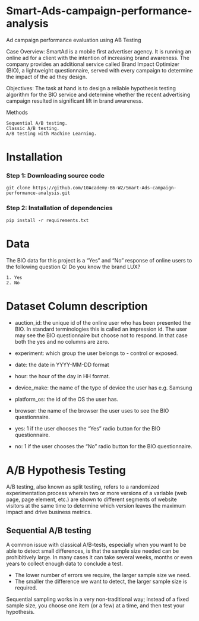 # Smart-Ads-campaign-performance-analysis

Ad campaign performance evaluation using AB Testing

Case Overview: SmartAd is a mobile first advertiser agency. It is running an online ad for a client with the intention of increasing brand awareness. The company provides an additional service called Brand Impact Optimizer (BIO), a lightweight questionnaire, served with every campaign to determine the impact of the ad they design.

Objectives: The task at hand is to design a reliable hypothesis testing algorithm for the BIO service and determine whether the recent advertising campaign resulted in significant lift in brand awareness.

Methods

    Sequential A/B testing.
    Classic A/B testing.
    A/B testing with Machine Learning.
    
    
# Installation
### Step 1: Downloading source code
```
git clone https://github.com/10Academy-B6-W2/Smart-Ads-campaign-performance-analysis.git
```
### Step 2: Installation of dependencies
```
pip install -r requirements.txt
```

# Data
The BIO data for this project is a “Yes” and “No” response of online users to the following question
Q: Do you know the brand LUX?

	1. Yes
	2. No
# Dataset Column description
* auction_id: the unique id of the online user who has been presented the BIO. In standard terminologies this is called an impression id. The user may see the BIO questionnaire but choose not to respond. In that case both the yes and no columns are zero.

* experiment: which group the user belongs to - control or exposed.

* date: the date in YYYY-MM-DD format

* hour: the hour of the day in HH format.

* device_make: the name of the type of device the user has e.g. Samsung

* platform_os: the id of the OS the user has.

* browser: the name of the browser the user uses to see the BIO questionnaire.

* yes: 1 if the user chooses the “Yes” radio button for the BIO questionnaire.

* no: 1 if the user chooses the “No” radio button for the BIO questionnaire.

# A/B Hypothesis Testing
A/B testing, also known as split testing, refers to a randomized experimentation process wherein two or more versions of a variable (web page, page element, etc.) are shown to different segments of website visitors at the same time to determine which version leaves the maximum impact and drive business metrics.

## Sequential A/B testing
A common issue with classical A/B-tests, especially when you want to be able to detect small differences, is that the sample size needed can be prohibitively large. In many cases it can take several weeks, months or even years to collect enough data to conclude a test. 

*   The lower number of errors we require, the larger sample size we need.
* The smaller the difference we want to detect, the larger sample size is required.

Sequential sampling works in a very non-traditional way; instead of a fixed sample size, you choose one item (or a few) at a time, and then test your hypothesis. 
